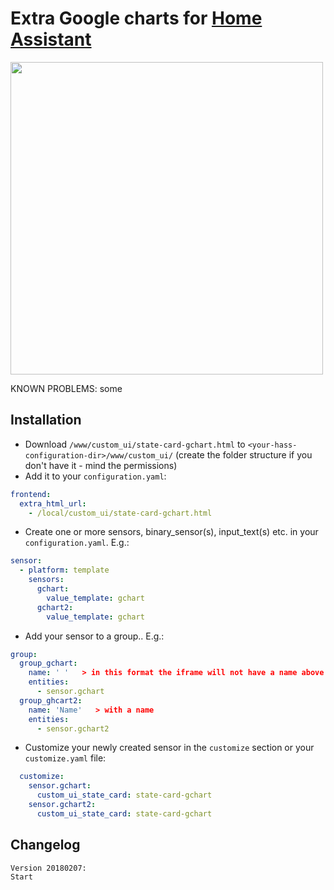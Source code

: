 # Extra Google charts for [Home Assistant](https://home-assistant.io)

<img src="https://i.imgur.com/XSTSlds.gif" height="500">

KNOWN PROBLEMS: some 

## Installation
* Download `/www/custom_ui/state-card-gchart.html` to `<your-hass-configuration-dir>/www/custom_ui/` (create the folder structure if you don't have it - mind the permissions)
* Add it to your `configuration.yaml`:
```yaml
frontend:
  extra_html_url:
    - /local/custom_ui/state-card-gchart.html
```
* Create one or more sensors, binary_sensor(s), input_text(s) etc. in your `configuration.yaml`. E.g.:
```yaml
sensor:
  - platform: template
    sensors:
      gchart:
        value_template: gchart
      gchart2:
        value_template: gchart
```
* Add your sensor to a group.. E.g.:
```yaml
group:
  group_gchart:
    name: ' '   > in this format the iframe will not have a name above
    entities:
      - sensor.gchart
  group_ghcart2:
    name: 'Name'   > with a name
    entities:
      - sensor.gchart2
```
* Customize your newly created sensor in the `customize` section or your `customize.yaml` file:

```yaml
  customize:
    sensor.gchart:
      custom_ui_state_card: state-card-gchart
    sensor.gchart2:
      custom_ui_state_card: state-card-gchart

 ```

## Changelog
```
Version 20180207:
Start
```
